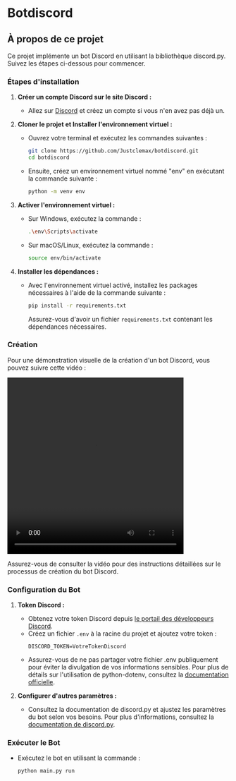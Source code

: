 # Botdiscord

## À propos de ce projet

Ce projet implémente un bot Discord en utilisant la bibliothèque discord.py. Suivez les étapes ci-dessous pour commencer.

### Étapes d'installation

1. **Créer un compte Discord sur le site Discord :**
   - Allez sur [Discord](https://discord.com) et créez un compte si vous n'en avez pas déjà un.

2. **Cloner le projet et Installer l'environnement virtuel :**
   - Ouvrez votre terminal et exécutez les commandes suivantes :
     ```bash
     git clone https://github.com/Justclemax/botdiscord.git
     cd botdiscord
     ```
   - Ensuite, créez un environnement virtuel nommé "env" en exécutant la commande suivante :
     ```bash
     python -m venv env
     ```


3. **Activer l'environnement virtuel :**
   - Sur Windows, exécutez la commande :
     ```bash
     .\env\Scripts\activate
     ```
   - Sur macOS/Linux, exécutez la commande :
     ```bash
     source env/bin/activate
     ```

4. **Installer les dépendances :**
   - Avec l'environnement virtuel activé, installez les packages nécessaires à l'aide de la commande suivante :
     ```bash
     pip install -r requirements.txt
     ```
     Assurez-vous d'avoir un fichier `requirements.txt` contenant les dépendances nécessaires.

### Création

Pour une démonstration visuelle de la création d'un bot Discord, vous pouvez suivre cette vidéo :

<video width="400" height="400" controls
    src="https://github.com/Justclemax/botdiscord/assets/90102062/9ff778df-fd03-4a72-aa03-410021fb1958"> 
    Votre navigateur ne prend pas en charge la balise vidéo.
</video>



Assurez-vous de consulter la vidéo pour des instructions détaillées sur le processus de création du bot Discord.

### Configuration du Bot

1. **Token Discord :**
   - Obtenez votre token Discord depuis [le portail des développeurs Discord](https://discord.com/developers/applications).
   - Créez un fichier `.env` à la racine du projet et ajoutez votre token :
     ```env
     DISCORD_TOKEN=VotreTokenDiscord
     ```
   - Assurez-vous de ne pas partager votre fichier .env publiquement pour éviter la divulgation de vos informations sensibles. Pour plus de détails sur l'utilisation de python-dotenv, consultez la [documentation officielle](https://pypi.org/project/python-dotenv/).

2. **Configurer d'autres paramètres :**
   - Consultez la documentation de discord.py et ajustez les paramètres du bot selon vos besoins. Pour plus d'informations, consultez la [documentation de discord.py](https://discordpy.readthedocs.io/en/stable/).

### Exécuter le Bot

- Exécutez le bot en utilisant la commande :
  ```bash
  python main.py run
